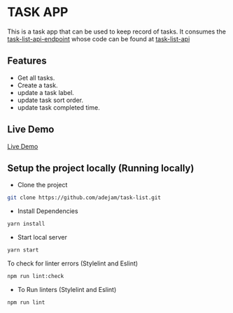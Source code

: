 # TASK APP

This is a task app that can be used to keep record of tasks. It consumes the [task-list-api-endpoint](https://pwg-task-list-api.herokuapp.com/api/tasks/) whose code can be found at [task-list-api](https://github.com/adejam/task-list-api.git)

## Features

- Get all tasks.
- Create a task.
- update a task label.
- update task sort order.
- update task completed time.

## Live Demo
[Live Demo]()

## Setup the project locally (Running locally)

-   Clone the project

```bash
git clone https://github.com/adejam/task-list.git

```

-   Install Dependencies

```bash
yarn install
```

- Start local server

```bash
yarn start
```

To check for linter errors (Stylelint and Eslint)
```bash
npm run lint:check
```

- To Run linters (Stylelint and Eslint)
```bash
npm run lint
```
